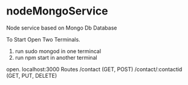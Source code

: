 # nodeMongoService
Node service based on Mongo Db Database

To Start
Open Two Terminals. 
1. run sudo mongod in one termincal
2. run npm start in another terminal 

open. localhost:3000
Routes
/contact (GET, POST)
/contact/:contactid (GET, PUT, DELETE)